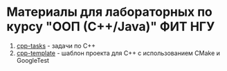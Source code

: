 # Материалы для лабораторных по курсу "ООП (С++/Java)" ФИТ НГУ

1. [cpp-tasks](cpp-tasks) - задачи по С++
2. [cpp-template](cpp-template) - шаблон проекта для С++ с использованием CMake и GoogleTest
